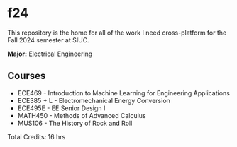 # f24

This repository is the home for all of the work I need cross-platform for the Fall 2024 semester at SIUC.

**Major:** Electrical Engineering

## Courses
+ ECE469 - Introduction to Machine Learning for Engineering Applications
+ ECE385 + L - Electromechanical Energy Conversion
+ ECE495E - EE Senior Design I
+ MATH450 - Methods of Advanced Calculus
+ MUS106 - The History of Rock and Roll

Total Credits: 16 hrs